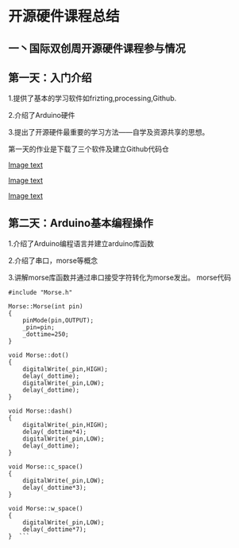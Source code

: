 # 开源硬件课程总结
## 一丶国际双创周开源硬件课程参与情况
## 第一天：入门介绍
1.提供了基本的学习软件如frizting,processing,Github.

2.介绍了Arduino硬件

3.提出了开源硬件最重要的学习方法——自学及资源共享的思想。

第一天的作业是下载了三个软件及建立Github代码仓

[Image text](https://github.com/XDMaxinrui/Original-hardware/tree/master/%E7%94%A8%E5%88%B0%E7%9A%84image)

[Image text](https://github.com/XDMaxinrui/Original-hardware/blob/master/%E7%94%A8%E5%88%B0%E7%9A%84image/image2.png)

[Image text](https://github.com/XDMaxinrui/Original-hardware/tree/master/%E7%94%A8%E5%88%B0%E7%9A%84image)

## 第二天：Arduino基本编程操作
1.介绍了Arduino编程语言并建立arduino库函数

2.介绍了串口，morse等概念

3.讲解morse库函数并通过串口接受字符转化为morse发出。
morse代码

``` #include "Arduino.h"
#include "Morse.h"

Morse::Morse(int pin)
{
	pinMode(pin,OUTPUT);
	_pin=pin;
	_dottime=250;
}

void Morse::dot()
{
	digitalWrite(_pin,HIGH);
	delay(_dottime);
	digitalWrite(_pin,LOW);
	delay(_dottime);
}

void Morse::dash()
{
	digitalWrite(_pin,HIGH);
	delay(_dottime*4);
	digitalWrite(_pin,LOW);
	delay(_dottime);
}

void Morse::c_space()
{
	digitalWrite(_pin,LOW);
	delay(_dottime*3);
}

void Morse::w_space()
{
	digitalWrite(_pin,LOW);
	delay(_dottime*7);
}  ```
